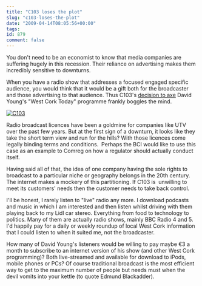 ```yaml
---
title: "C103 loses the plot"
slug: "c103-loses-the-plot"
date: "2009-04-14T08:05:56+00:00"
tags:
id: 879
comment: false
---
```


You don't need to be an economist to know that media companies are suffering hugely in this recession. Their reliance on advertising makes them incredibly sensitive to downturns.

When you have a radio show that addresses a focused engaged specific audience, you would think that it would be a gift both for the broadcaster and those advertising to that audience. Thus C103's [decision to axe](http://quentingargan.com/2009/04/13/c103-to-axe-west-cork-today/) David Young's "West Cork Today" programme frankly boggles the mind.

[![](http://www3.c103.ie/images/generic/c103-logo.gif "C103")](http://www.c103.ie/)

Radio broadcast licences have been a goldmine for companies like UTV over the past few years. But at the first sign of a downturn, it looks like they take the short term view and run for the hills? With those licences come legally binding terms and conditions.  Perhaps the BCI would like to use this case as an example to Comreg on how a regulator should actually conduct itself.

Having said all of that, the idea of one company having the sole rights to broadcast to a particular niche or geography belongs in the 20th century. The internet makes a mockery of this partitioning. If C103 is  unwilling to meet its customers' needs then the customer needs to take back control.

I'll be honest, I rarely listen to "live" radio any more. I download podcasts and music in which I am interested and then listen whilst driving with them playing back to my Lidl car stereo. Everything from food to technology to politics. Many of them are actually radio shows, mainly BBC Radio 4 and 5\. I'd happily pay for a daily or weekly roundup of local West Cork information that I could listen to when it suited me, not the broadcaster.

How many of David Young's listeners would be willing to pay maybe €3 a month to subscribe to an internet version of his show (and other West Cork programming)? Both live-streamed and available for download to iPods, mobile phones or PCs? Of course traditional broadcast is the most efficient way to get to the maximum number of people but needs must when the devil vomits into your kettle (to quote Edmund Blackadder).
